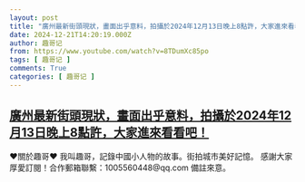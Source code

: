 ```yaml
---
layout: post
title: "廣州最新街頭現狀，畫面出乎意料，拍攝於2024年12月13日晚上8點許，大家進來看看吧！"
date: 2024-12-21T14:20:19.000Z
author: 趣哥记
from: https://www.youtube.com/watch?v=8TDumXc85po
tags: [ 趣哥记 ]
comments: True
categories: [ 趣哥记 ]
---
```

<!--1734790819000-->
[廣州最新街頭現狀，畫面出乎意料，拍攝於2024年12月13日晚上8點許，大家進來看看吧！](https://www.youtube.com/watch?v=8TDumXc85po)
------

<div>
♥關於趣哥♥  我叫趣哥，記錄中國小人物的故事。街拍城市美好記憶。  感謝大家厚愛訂閱！合作郵箱聯繫：1005560448@qq.com 備註來意。
</div>
